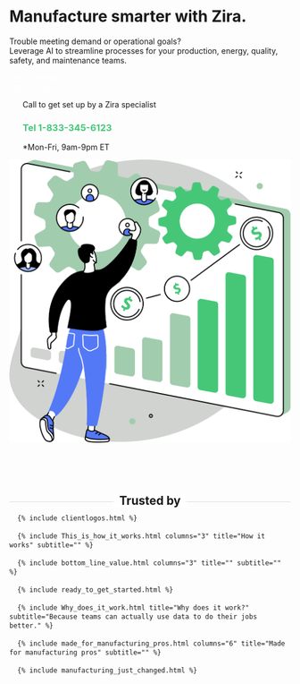 <div class="uk-section">
  <div class="uk-container uk-container-medium">
    <div class="uk-child-width-1-2@m uk-grid-match uk-text-left uk-margin-medium-center uk-grid" data-uk-grid="" style="vertical-align: middle;">
      <div class="uk-first-column uk-text-left">
        <h1>Manufacture smarter with Zira.</h1>
        <p class="uk-text-large">Trouble meeting demand or operational goals?<br>
            Leverage AI to streamline processes for your production, energy, quality, safety, and maintenance teams.</p>
        <div class="uk-grid">
          <div>
            <a style="color:white" class="uk-button uk-button-primary uk-button-large uk-width-1-2" href="https://zira.us/contact">Get connected</a>
          </div>
          <div>
            <a style="color:white" class="uk-button uk-button-secondary uk-button-large uk-width-1-2" href="https://zira.us/docs/getting-started/introduction/">Learn more</a>
          </div>
        </div>
        <UL style="list-style-type:none;">
          <li>Call to get set up by a Zira specialist</li>
          <li><h3 style="color:#46c777">Tel 1-833-345-6123</h3></li>
          <li>*Mon-Fri, 9am-9pm ET</li>
        </UL>
      </div>
      <div class="uk-text-center">
        <img src="/uploads/zira_frontpage_image.svg">
      </div>
    </div>
    <h2 style="text-align: center; width: 100%;
        border-bottom: 1px solid #dcdcdc;
        line-height: 0.1em;
        margin:100px 0 20px; "><span style="background:#fff;
        padding:0 10px; ">
        Trusted by</span>
    </h2>
  </div>
  
      {% include clientlogos.html %}

      {% include This_is_how_it_works.html columns="3" title="How it works" subtitle="" %}

      {% include bottom_line_value.html columns="3" title="" subtitle=""  %}

      {% include ready_to_get_started.html %}

      {% include Why_does_it_work.html title="Why does it work?" subtitle="Because teams can actually use data to do their jobs better." %}
  
      {% include made_for_manufacturing_pros.html columns="6" title="Made for manufacturing pros" subtitle="" %}
  
      {% include manufacturing_just_changed.html %}

